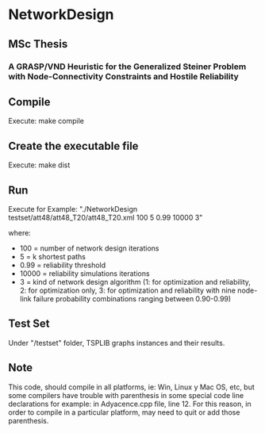 # NetworkDesign

## MSc Thesis
### A GRASP/VND Heuristic for the Generalized Steiner Problem with Node-Connectivity Constraints and Hostile Reliability

## Compile
Execute: make compile

## Create the executable file
Execute: make dist

## Run
Execute for Example: "./NetworkDesign testset/att48/att48_T20/att48_T20.xml 100 5 0.99 10000 3"

where:

* 100 =  number of network design iterations
* 5 = k shortest paths
* 0.99 = reliability threshold
* 10000 = reliability simulations iterations
* 3 = kind of network design algorithm (1: for optimization and reliability, 2: for optimization only, 3: for optimization and reliability with nine node-link failure probability combinations ranging between 0.90-0.99)

## Test Set
Under "/testset" folder, TSPLIB graphs instances and their results.

## Note
This code, should compile in all platforms, ie: Win, Linux y Mac OS, etc, but some compilers have trouble with parenthesis in some special code line declarations for example: in Adyacence.cpp file, line 12. For this reason, in order to compile in a particular platform, may need to quit or add those parenthesis.
